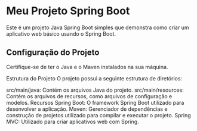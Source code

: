 # Meu Projeto Spring Boot

Este é um projeto Java Spring Boot simples que demonstra como criar um aplicativo web básico usando o Spring Boot.

## Configuração do Projeto

Certifique-se de ter o Java e o Maven instalados na sua máquina.

Estrutura do Projeto
O projeto possui a seguinte estrutura de diretórios:

src/main/java: Contém os arquivos Java do projeto.
src/main/resources: Contém os arquivos de recursos, como arquivos de configuração e modelos.
Recursos
Spring Boot: O framework Spring Boot utilizado para desenvolver a aplicação.
Maven: Gerenciador de dependências e construção de projetos utilizado para compilar e executar o projeto.
Spring MVC: Utilizado para criar aplicativos web com Spring.
